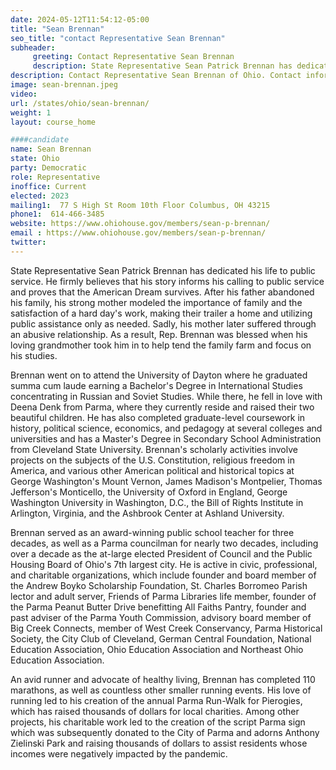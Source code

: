 ```yaml
---
date: 2024-05-12T11:54:12-05:00
title: "Sean Brennan"
seo_title: "contact Representative Sean Brennan"
subheader:
     greeting: Contact Representative Sean Brennan
     description: State Representative Sean Patrick Brennan has dedicated his life to public service. He firmly believes that his story informs his calling to public service and proves that the American Dream survives. ter suffered through an abusive relationship. As a result, Rep. Brennan was blessed when his loving grandmother took him in to help tend the family farm and focus on his studies.
description: Contact Representative Sean Brennan of Ohio. Contact information for Sean Brennan includes email address, phone number, and mailing address.
image: sean-brennan.jpeg
video:
url: /states/ohio/sean-brennan/
weight: 1
layout: course_home

####candidate
name: Sean Brennan
state: Ohio
party: Democratic
role: Representative
inoffice: Current
elected: 2023
mailing1:  77 S High St Room 10th Floor Columbus, OH 43215
phone1:  614-466-3485
website: https://www.ohiohouse.gov/members/sean-p-brennan/
email : https://www.ohiohouse.gov/members/sean-p-brennan/
twitter:
---
```

State Representative Sean Patrick Brennan has dedicated his life to public service. He firmly believes that his story informs his calling to public service and proves that the American Dream survives. After his father abandoned his family, his strong mother modeled the importance of family and the satisfaction of a hard day's work, making their trailer a home and utilizing public assistance only as needed. Sadly, his mother later suffered through an abusive relationship. As a result, Rep. Brennan was blessed when his loving grandmother took him in to help tend the family farm and focus on his studies.

Brennan went on to attend the University of Dayton where he graduated summa cum laude earning a Bachelor's Degree in International Studies concentrating in Russian and Soviet Studies. While there, he fell in love with Deena Denk from Parma, where they currently reside and raised their two beautiful children. He has also completed graduate-level coursework in history, political science, economics, and pedagogy at several colleges and universities and has a Master's Degree in Secondary School Administration from Cleveland State University. Brennan's scholarly activities involve projects on the subjects of the U.S. Constitution, religious freedom in America, and various other American political and historical topics at George Washington's Mount Vernon, James Madison's Montpelier, Thomas Jefferson's Monticello, the University of Oxford in England, George Washington University in Washington, D.C., the Bill of Rights Institute in Arlington, Virginia, and the Ashbrook Center at Ashland University.

Brennan served as an award-winning public school teacher for three decades, as well as a Parma councilman for nearly two decades, including over a decade as the at-large elected President of Council and the Public Housing Board of Ohio's 7th largest city. He is active in civic, professional, and charitable organizations, which include founder and board member of the Andrew Boyko Scholarship Foundation, St. Charles Borromeo Parish lector and adult server, Friends of Parma Libraries life member, founder of the Parma Peanut Butter Drive benefitting All Faiths Pantry, founder and past adviser of the Parma Youth Commission, advisory board member of Big Creek Connects, member of West Creek Conservancy, Parma Historical Society, the City Club of Cleveland, German Central Foundation, National Education Association, Ohio Education Association and Northeast Ohio Education Association.

An avid runner and advocate of healthy living, Brennan has completed 110 marathons, as well as countless other smaller running events. His love of running led to his creation of the annual Parma Run-Walk for Pierogies, which has raised thousands of dollars for local charities. Among other projects, his charitable work led to the creation of the script Parma sign which was subsequently donated to the City of Parma and adorns Anthony Zielinski Park and raising thousands of dollars to assist residents whose incomes were negatively impacted by the pandemic.
